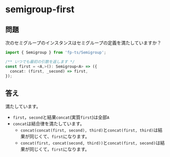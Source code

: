 # semigroup-first

## 問題

次のセミグループのインスタンスはセミグループの定義を満たしていますか？

```ts
import { Semigroup } from 'fp-ts/Semigroup';

/** いつでも最初の引数を返します */
const first = <A,>(): Semigroup<A> => ({
  concat: (first, _second) => first,
});
```

## 答え

満たしています。

- `first`，`second`と結果`concat`(実質`first`)は全部`A`
- `concat`は結合律を満たしています。
  - `concat(concat(first, second), third)`と`concat(first, third)`は結果が同じくて、`first`になります。
  - `concat(first, concat(second, third))`と`concat(first, second)`は結果が同じくて，`first`になります。
